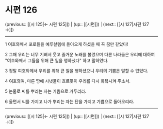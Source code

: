 # 시편 126

(previous:: [[시 125|← 시편 125]]) | (up:: [[시편]]) | (next:: [[시 127|시편 127 →]])

***




1 
여호와께서 포로들을 예루살렘에 돌아오게 하셨을 때 꼭 꿈만 같았다! 



2 
그때 우리는 너무 기뻐서 웃고 즐거운 노래를 불렀으며 다른 나라들은 우리에 대하여 "여호와께서 그들을 위해 큰 일을 행하셨다" 하고 말하였다. 



3 
정말 여호와께서 우리를 위해 큰 일을 행하셨으니 우리의 기쁨은 말할 수 없었다. 



4 
여호와여, 마른 땅에 시냇물이 흐르듯이 우리를 다시 회복시켜 주소서. 



5 
눈물로 씨를 뿌리는 자는 기쁨으로 거두리라. 



6 
울면서 씨를 가지고 나가 뿌리는 자는 단을 가지고 기쁨으로 돌아오리라.

***

(previous:: [[시 125|← 시편 125]]) | (up:: [[시편]]) | (next:: [[시 127|시편 127 →]])
